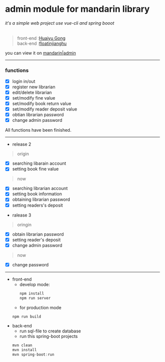 # admin module for mandarin  library

###### it's a simple web project use vue-cli and spring booot
> front-end :[Huaiyu Gong](https://github.com/JialuGong)<br>
> back-end :[floatinjianghu](https://github.com/floatinjianghu)


you can view it on [mandarin|admin](http://47.92.141.59)
___

### functions
- [x] login in/out
- [x] register new librarian
- [x] edit/delete librarian
- [x] set/modify fine value
- [x] set/modify book return value
- [x] set/modify reader deposit value
- [x] obtian librarian password
- [x] change admin password

All functions have been finished.
___
- release 2
> origin

- [x] searching libarain account
- [x] setting book fine value

 > now

- [x] searching librarian account
- [x] setting book information
- [x] obtaining librarian password
- [x] setting readers's  deposit

- ralease 3
> oringin

- [x] obtain librarian password
- [x] setting reader's deposit
- [x] change admin password

 > now

- [x] change password
___
- front-end
	- develop mode:
		```js
        npm install
        npm run server
        ```
	- for production mode
	```js
    npm run build
    ```
- back-end
	- run sql-file to create database
	- run this spring-boot projects
	```js
    mvn clean
    mvn install
    mvn spring-boot:run
	```
